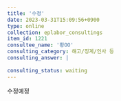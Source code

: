 ```yaml
---
title: '수정'
date: 2023-03-31T15:09:56+0900
type: online
collection: eplabor_consultings
item_id: 1221
consultee_name: '황OO'
consulting_category: 해고/징계/인사 등
consulting_answer: |
    
consulting_status: waiting
---
```


수정예정
